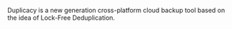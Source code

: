 Duplicacy is a new generation cross-platform cloud backup tool based on the idea of Lock-Free Deduplication.
